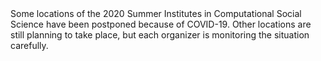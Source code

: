 <div>Some locations of the 2020 Summer Institutes in Computational Social Science have been postponed because of COVID-19. Other locations are still planning to take place, but each organizer is monitoring the situation carefully.</div>
